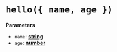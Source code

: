 # `hello({ name, age })`

**Parameters**

-   `name`: **[string](https://developer.mozilla.org/en-US/docs/Web/JavaScript/Reference/Global_Objects/String)**
-   `age`: **[number](https://developer.mozilla.org/en-US/docs/Web/JavaScript/Reference/Global_Objects/Number)**